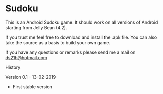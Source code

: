 # Sudoku

This is an Android Sudoku game. It should work on all versions of Android starting from Jelly Bean (4.2).

If you trust me feel free to download and install the .apk file.
You can also take the source as a basis to build your own game.

If you have any questions or remarks please send me a mail on ds21h@hotmail.com

History

Version 0.1 - 13-02-2019
-	First stable version
